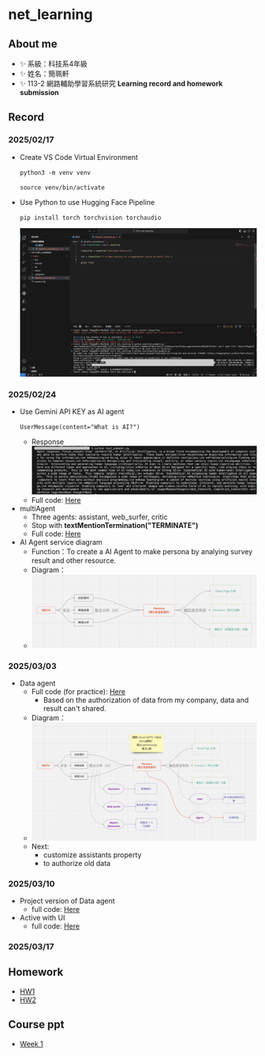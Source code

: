 # net_learning
## About me
- ✨ 系級：科技系4年級
- ✨ 姓名：簡珮軒
- ✨ 113-2 網路輔助學習系統研究 **Learning record and homework submission**
## Record
### 2025/02/17
- Create VS Code Virtual Environment
  ```
  python3 -m venv venv
  ```
  ```
  source venv/bin/activate
  ```
- Use Python to use Hugging Face Pipeline
  ```
  pip install torch torchvision torchaudio
  ```
  ![result](https://github.com/cpeggy/net_learnin/blob/main/%E6%88%AA%E5%9C%96%202025-02-17%2023.54.46.png)
### 2025/02/24
- Use Gemini API KEY as AI agent
  ```
  UserMessage(content="What is AI?")
  ```
  - Response
  ![result](https://github.com/cpeggy/net_learnin/blob/main/%E6%88%AA%E5%9C%96%202025-02-24%2014.48.32.png)
  - Full code: [Here](https://github.com/cpeggy/net_learnin/blob/main/week2rec/test_aimodel.py)
- multiAgent
  - Three agents: assistant, web_surfer, critic
  - Stop with **textMentionTermination("TERMINATE")**
  - Full code: [Here](https://github.com/cpeggy/net_learnin/blob/main/week2rec/test_aiage3.py)
- AI Agent service diagram
  - Function：To create a AI Agent to make persona by analying survey result and other resource.
  - Diagram：
  - ![dia](https://github.com/cpeggy/net_learnin/blob/main/%E6%88%AA%E5%9C%96%202025-03-03%2009.23.06.png)
### 2025/03/03 
- Data agent
  - Full code (for practice): [Here](https://github.com/cpeggy/net_learnin/blob/main/week3rec/test_dataagent.py)
    - Based on the authorization of data from my company, data and result can't shared.
  - Diagram：
  - ![dia](https://github.com/cpeggy/net_learnin/blob/main/%E6%88%AA%E5%9C%96%202025-03-03%2023.42.51.png)
  - Next:
    - customize assistants property
    - to authorize old data
### 2025/03/10
- Project version of Data agent
  - full code: [Here](https://github.com/cpeggy/net_learnin/blob/main/week3rec/proj_dataagent.py)
- Active with UI
  - full code: [Here](https://github.com/cpeggy/net_learnin/blob/main/week4rec/proj_dataagentUI.py)
### 2025/03/17


## Homework
- [HW1](https://github.com/cpeggy/net_learnin/blob/main/week2rec/test_aiage3.py)
- [HW2](https://github.com/cpeggy/net_learnin/blob/main/week4rec/proj_dataagentUI.py)
## Course ppt
- [Week 1](https://docs.google.com/presentation/d/1ao4jEB4lJg-ldtN8t88yivU4lr_uZpf-NxSrNZF9O7I/edit#slide=id.p)
